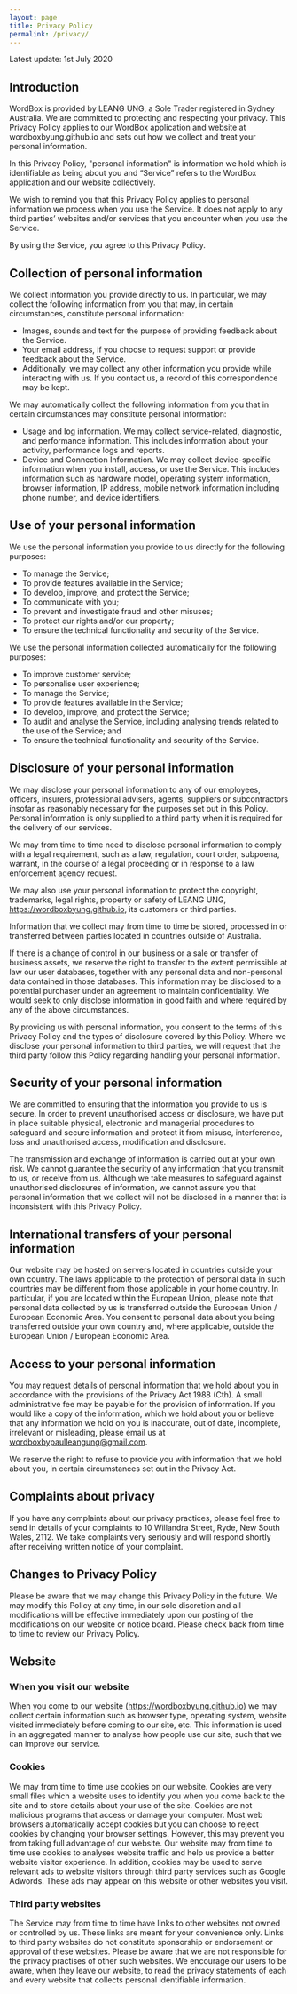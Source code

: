 ```yaml
---
layout: page
title: Privacy Policy
permalink: /privacy/
---
```


Latest update: 1st July 2020

## Introduction

WordBox is provided by LEANG UNG, a Sole Trader registered in Sydney Australia. We are committed to protecting and respecting your privacy. This Privacy Policy applies to our WordBox application and website at wordboxbyung.github.io and sets out how we collect and treat your personal information.

In this Privacy Policy, "personal information" is information we hold which is identifiable as being about you and “Service” refers to the WordBox application and our website collectively.

We wish to remind you that this Privacy Policy applies to personal information we process when you use the Service. It does not apply to any third parties’ websites and/or services that you encounter when you use the Service.

By using the Service, you agree to this Privacy Policy.

## Collection of personal information

We collect information you provide directly to us. In particular, we may collect the following information from you that may, in certain circumstances, constitute personal information:
* Images, sounds and text for the purpose of providing feedback about the Service.
* Your email address, if you choose to request support or provide feedback about the Service.
* Additionally, we may collect any other information you provide while interacting with us. If you contact us, a record of this correspondence may be kept.

We may automatically collect the following information from you that in certain circumstances may constitute personal information:
* Usage and log information. We may collect service-related, diagnostic, and performance information. This includes information about your activity, performance logs and reports.
* Device and Connection Information. We may collect device-specific information when you install, access, or use the Service. This includes information such as hardware model, operating system information, browser information, IP address, mobile network information including phone number, and device identifiers.

## Use of your personal information
We use the personal information you provide to us directly for the following purposes:
* To manage the Service;
* To provide features available in the Service;
* To develop, improve, and protect the Service;
* To communicate with you;
* To prevent and investigate fraud and other misuses;
* To protect our rights and/or our property;
* To ensure the technical functionality and security of the Service.

We use the personal information collected automatically for the following purposes:
* To improve customer service;
* To personalise user experience;
* To manage the Service;
* To provide features available in the Service;
* To develop, improve, and protect the Service;
* To audit and analyse the Service, including analysing trends related to the use of the Service; and
* To ensure the technical functionality and security of the Service.

## Disclosure of your personal information

We may disclose your personal information to any of our employees, officers, insurers, professional advisers, agents, suppliers or subcontractors insofar as reasonably necessary for the purposes set out in this Policy. Personal information is only supplied to a third party when it is required for the delivery of our services.

We may from time to time need to disclose personal information to comply with a legal requirement, such as a law, regulation, court order, subpoena, warrant, in the course of a legal proceeding or in response to a law enforcement agency request.

We may also use your personal information to protect the copyright, trademarks, legal rights, property or safety of LEANG UNG, https://wordboxbyung.github.io, its customers or third parties.

Information that we collect may from time to time be stored, processed in or transferred between parties located in countries outside of Australia.

If there is a change of control in our business or a sale or transfer of business assets, we reserve the right to transfer to the extent permissible at law our user databases, together with any personal data and non-personal data contained in those databases. This information may be disclosed to a potential purchaser under an agreement to maintain confidentiality. We would seek to only disclose information in good faith and where required by any of the above circumstances.

By providing us with personal information, you consent to the terms of this Privacy Policy and the types of disclosure covered by this Policy. Where we disclose your personal information to third parties, we will request that the third party follow this Policy regarding handling your personal information.

## Security of your personal information

We are committed to ensuring that the information you provide to us is secure. In order to prevent unauthorised access or disclosure, we have put in place suitable physical, electronic and managerial procedures to safeguard and secure information and protect it from misuse, interference, loss and unauthorised access, modification and disclosure.

The transmission and exchange of information is carried out at your own risk. We cannot guarantee the security of any information that you transmit to us, or receive from us. Although we take measures to safeguard against unauthorised disclosures of information, we cannot assure you that personal information that we collect will not be disclosed in a manner that is inconsistent with this Privacy Policy.

## International transfers of your personal information

Our website may be hosted on servers located in countries outside your own country. The laws applicable to the protection of personal data in such countries may be different from those applicable in your home country. In particular, if you are located within the European Union, please note that personal data collected by us is transferred outside the European Union / European Economic Area. You consent to personal data about you being transferred outside your own country and, where applicable, outside the European Union / European Economic Area.

## Access to your personal information

You may request details of personal information that we hold about you in accordance with the provisions of the Privacy Act 1988 (Cth). A small administrative fee may be payable for the provision of information. If you would like a copy of the information, which we hold about you or believe that any information we hold on you is inaccurate, out of date, incomplete, irrelevant or misleading, please email us at wordboxbypaulleangung@gmail.com.

We reserve the right to refuse to provide you with information that we hold about you, in certain circumstances set out in the Privacy Act.

## Complaints about privacy

If you have any complaints about our privacy practices, please feel free to send in details of your complaints to 10 Willandra Street, Ryde, New South Wales, 2112. We take complaints very seriously and will respond shortly after receiving written notice of your complaint.

## Changes to Privacy Policy

Please be aware that we may change this Privacy Policy in the future. We may modify this Policy at any time, in our sole discretion and all modifications will be effective immediately upon our posting of the modifications on our website or notice board. Please check back from time to time to review our Privacy Policy.

## Website

### When you visit our website
When you come to our website (https://wordboxbyung.github.io) we may collect certain information such as browser type, operating system, website visited immediately before coming to our site, etc. This information is used in an aggregated manner to analyse how people use our site, such that we can improve our service.

### Cookies
We may from time to time use cookies on our website. Cookies are very small files which a website uses to identify you when you come back to the site and to store details about your use of the site. Cookies are not malicious programs that access or damage your computer. Most web browsers automatically accept cookies but you can choose to reject cookies by changing your browser settings. However, this may prevent you from taking full advantage of our website. Our website may from time to time use cookies to analyses website traffic and help us provide a better website visitor experience. In addition, cookies may be used to serve relevant ads to website visitors through third party services such as Google Adwords. These ads may appear on this website or other websites you visit.

### Third party websites
The Service may from time to time have links to other websites not owned or controlled by us. These links are meant for your convenience only. Links to third party websites do not constitute sponsorship or endorsement or approval of these websites. Please be aware that we are not responsible for the privacy practises of other such websites. We encourage our users to be aware, when they leave our website, to read the privacy statements of each and every website that collects personal identifiable information.
